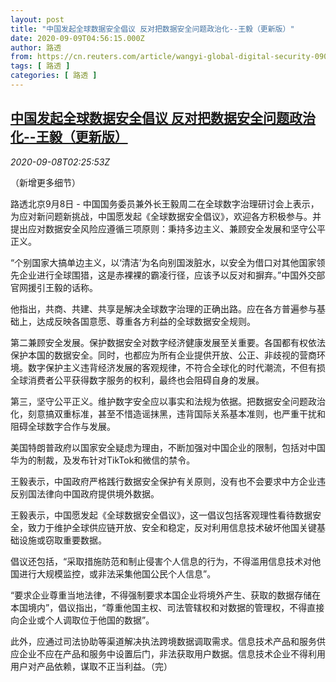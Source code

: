 ```yaml
---
layout: post
title: "中国发起全球数据安全倡议 反对把数据安全问题政治化--王毅（更新版）"
date: 2020-09-09T04:56:15.000Z
author: 路透
from: https://cn.reuters.com/article/wangyi-global-digital-security-0908-idCNKBS25Z0AJ
tags: [ 路透 ]
categories: [ 路透 ]
---
```

<!--1599627375000-->
[中国发起全球数据安全倡议 反对把数据安全问题政治化--王毅（更新版）](https://cn.reuters.com/article/wangyi-global-digital-security-0908-idCNKBS25Z0AJ)
------

<div>
<div><i>2020-09-08T02:25:53Z</i></div><p>（新增更多细节）</p><p>路透北京9月8日 - 中国国务委员兼外长王毅周二在全球数字治理研讨会上表示，为应对新问题新挑战，中国愿发起《全球数据安全倡议》，欢迎各方积极参与。并提出应对数据安全风险应遵循三项原则：秉持多边主义、兼顾安全发展和坚守公平正义。</p><p>“个别国家大搞单边主义，以‘清洁’为名向别国泼脏水，以安全为借口对其他国家领先企业进行全球围猎，这是赤裸裸的霸凌行径，应该予以反对和摒弃。”中国外交部官网援引王毅的话称。</p><p>他指出，共商、共建、共享是解决全球数字治理的正确出路。应在各方普遍参与基础上，达成反映各国意愿、尊重各方利益的全球数据安全规则。</p><p>第二兼顾安全发展。保护数据安全对数字经济健康发展至关重要。各国都有权依法保护本国的数据安全。同时，也都应为所有企业提供开放、公正、非歧视的营商环境。数字保护主义违背经济发展的客观规律，不符合全球化的时代潮流，不但有损全球消费者公平获得数字服务的权利，最终也会阻碍自身的发展。 　</p><p>第三，坚守公平正义。维护数字安全应以事实和法规为依据。把数据安全问题政治化，刻意搞双重标准，甚至不惜造谣抹黑，违背国际关系基本准则，也严重干扰和阻碍全球数字合作与发展。</p><p>美国特朗普政府以国家安全疑虑为理由，不断加强对中国企业的限制，包括对中国华为的制裁，及发布针对TikTok和微信的禁令。</p><p>王毅表示，中国政府严格践行数据安全保护有关原则，没有也不会要求中方企业违反别国法律向中国政府提供境外数据。</p><p>王毅表示，中国愿发起《全球数据安全倡议》，这一倡议包括客观理性看待数据安全，致力于维护全球供应链开放、安全和稳定，反对利用信息技术破坏他国关键基础设施或窃取重要数据。</p><p>倡议还包括，“采取措施防范和制止侵害个人信息的行为，不得滥用信息技术对他国进行大规模监控，或非法采集他国公民个人信息”。</p><p>“要求企业尊重当地法律，不得强制要求本国企业将境外产生、获取的数据存储在本国境内”，倡议指出，“尊重他国主权、司法管辖权和对数据的管理权，不得直接向企业或个人调取位于他国的数据”。</p><p>此外，应通过司法协助等渠道解决执法跨境数据调取需求。信息技术产品和服务供应企业不应在产品和服务中设置后门，非法获取用户数据。信息技术企业不得利用用户对产品依赖，谋取不正当利益。（完）</p>
</div>
